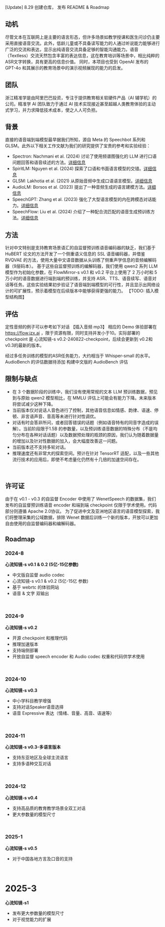  [Update] 8.29 创建仓库， 发布 README & Roadmap

## 动机
尽管文本在互联网上是主要的语言形态，但许多场景如教学授课和医生问诊仍主要采用直接语音交流。此外，低龄儿童或不具备读写能力的人通过听说能力能够进行广泛的交流和表达，显示出纯语音交流具备足够的智能沟通能力。语音（Textless）交流天然包含丰富的表达信息，这在教育培训等场景中，相比纯粹的ASR文字转换，具有更高的信息价值。
同时，本项目也受到 OpenAI 发布的 GPT-4o 和其展示的教育场景中的演示视频展现的能力的启发。

## 团队
浙江精准学是由阿里巴巴投资，专注于提供教育相关软硬件产品（AI 辅学机）的公司。精准学 AI 团队致力于通过 AI 技术实现接近甚至超越人类教育体验的主动式学习，并力求降低技术成本，使之人人可负担。

## 背景
直接的语音端到端模型最早据我们所知，源自 Meta 的 Speechbot 系列和 GLSM。此外以下相关工作文献为我们的研究提供了宝贵的参考和实验经验：
- Spectron: Nachmani et al. (2024) 讨论了使用频谱图强化的 LLM 进行口语问题回答和语音续述的方法。[详细信息][1]
- SpiritLM: Nguyen et al. (2024) 探索了口语和书面语言模型的交错。[详细信息][2]
- GLSM: Lakhotia et al. (2021) 从原始音频中生成口语语言模型。[详细信息][3]
- AudioLM: Borsos et al. (2023) 提出了一种音频生成的语言建模方法。[详细信息][4]
- SpeechGPT: Zhang et al. (2023) 强化了大型语言模型的内在跨模态对话能力。[详细信息][5]
- SpeechFlow: Liu et al. (2024) 介绍了一种配合流匹配的语音生成预训练方法。[详细信息][6]

[1]: ~[https://arxiv.org/abs/2305.15255](https://arxiv.org/abs/2305.15255)~ "Spoken Question Answering and Speech Continuation Using Spectrogram-Powered LLM"
[2]: ~[https://arxiv.org/abs/2402.05755](https://arxiv.org/abs/2402.05755)~ "SpiRit-LM: Interleaved Spoken and Written Language Model"
[3]: ~[https://arxiv.org/abs/2102.01192](https://arxiv.org/abs/2102.01192)~ "Generative Spoken Language Modeling from Raw Audio"
[4]: ~[https://arxiv.org/abs/2209.03143](https://arxiv.org/abs/2209.03143)~ "AudioLM: a Language Modeling Approach to Audio Generation"
[5]: ~[https://arxiv.org/abs/2305.11000](https://arxiv.org/abs/2305.11000)~ "SpeechGPT: Empowering Large Language Models with Intrinsic Cross-Modal Conversational Abilities"
[6]: ~[https://arxiv.org/abs/2310.16338](https://arxiv.org/abs/2310.16338)~ "Generative Pre-training for Speech with Flow Matching"


## 方法
针对中文特别是支持教育场景语汇的自监督预训练语音编码器的缺乏，我们基于 HuBERT 论文的方法开发了一个侧重语义信息的 SSL 语音编码器，并借鉴 RVQVAE 的方法，使用大量中文语音数据从头训练了侧重声学信息的音频编解码器（9层码本）。
基于这些自监督预训练的编解码器，我们使用 qwen2 系列 LLM 模型作为初始化参数，在 FlowMirror-s v0.1 和 v0.2 平台上使用了 2 万小时和 5 万小时的语音数据进行端到端的预训练，并支持 ASR、TTS、语音续写、语音对话等任务。这些实验结果初步验证了语音端到端模型的可行性，并且显示出网络设计的可扩展性，预示着模型在后续版本中能够获得更强的能力。
【TODO: 插入模型结构图】

## 评估
定性音频的例子可以参考如下对话
【插入音频 mp3】
相应的 Demo 体验部署在 https://flow.jzx.ai ，限于资源有限，同时支持并发小于10。实际部署的 checkpoint 是 心流知镜-s v0.2-240822-checkpoint，后续会更新到 v0.2和 v0.3的最新的版本。

经过多任务训练的模型的ASR任务能力，大约相当于 Whisper-small 的水平。
AudioBench 的评估数据待添加
构建中文版的 AudioBench 评估

## 限制与缺点
* 在 3 个数据阶段的训练中，我们没有使用常规的文本 LLM 预训练数据，预见到与原始 qwen2 模型相比，在 MMLU 评估上可能会有能力下降。未来版本将尝试减少这种下降。
* 当前版本仅对说话人音色进行了控制，其他语音信息如情感、韵律、语速、停顿、非言语声音、音高等未进行针对性调优。
* 对话有时会答非所问，或者回答错误的话题（例如语音特有的同音字造成的误解）。当前阶段限于1.5B 的参数量，以及预训练语音数据的特殊分布（不是均匀分布在各种对话话题）以及数据预处理的瓶颈的原因，我们认为随着数据量的增加以及针对性数据的加入，会大幅度改善这一问题。
* 当前版本还不支持多轮对话。
* 推理速度还有非常大的探索空间。预计在针对 TensorRT 适配，以及一些其他流行技术的应用后，即使不考虑量化仍然有十几倍的加速空间存在。

⠀
## 许可证
由于在 v0.1 - v0.3 的自监督 Encoder 中使用了 WenetSpeech 的数据集，我们发布的自监督预训练语音 encoder 和端到端 checkpoint 仅限于学术使用。代码部分则遵循 Apache 2.0协议。
为了促进中文及亚洲地区语言的语音模型探索，我们将整理采集的公域数据，排除 Wenet 数据后训练一个新的版本，开放可以更加自由使用的自监督编码器和编解码器。

## Roadmap
### 2024-8
**心流知镜-s v0.1 & 0.2 (5亿-15亿参数)**
* 中文版自监督 audio codec
* 心流知镜-s v0.1 & v0.2 (5亿-15亿 参数)
* 基于 webrtc 的体验网站
* 语音 & 文字 双输出

⠀
### 2024-9
**心流知镜-s v0.2**
* 开源 checkpoint 和推理代码
* 推理加速版本
* 支持端侧部署
* 开放自监督 speech encoder 和 Audio codec 权重和代码供学术使用

⠀
### 2024-10
**心流知镜-s v0.3**
* 中小学科目教学增强
* 支持对话Speaker语音选择
* 语音 Expressive 表达（情绪、音量、高音、语速等）

⠀
### 2024-11
**心流知镜-s v0.3-多语言版本**
* 支持东亚地区及全球主流语言
* 支持多语种交互对话

⠀
### 2024-12
**心流知镜-s v0.4**
* 支持高品质的教育教学场景全双工对话
* 更大参数量的模型尺寸

⠀
### 2025-1
**心流知镜-s v0.5**
* 对于中国各地方言及口音的支持

⠀
# 2025-3
**心流知镜-s1**
* 发布更大参数量的模型尺寸
* 对于视觉能力的扩展

